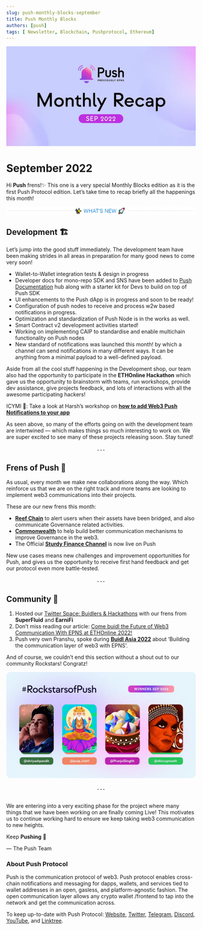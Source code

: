 ```yaml
---
slug: push-monthly-blocks-september
title: Push Monthly Blocks
authors: [push]
tags: [ Newsletter, Blockchain, Pushprotocol, Ethereum]
---
```


![Cover image of Push Monthly Blocks](./cover-image.webp)

<!--customheaderpoint-->
# September 2022<br/>

Hi <b>Push</b> frens!✨ This one is a very special Monthly Blocks edition as it is the first Push Protocol edition. Let’s take time to recap briefly all the happenings this month!

<!--truncate-->

![What's New](./image-1.webp)

## Development 🏗️
Let’s jump into the good stuff immediately. The development team have been making strides in all areas in preparation for many good news to come very soon!

- Wallet-to-Wallet integration tests & design in progress
- Developer docs for mono-repo SDK and SNS have been added to [Push Documentation](https://docs.push.org/) hub along with a starter kit for Devs to build on top of Push SDK
- UI enhancements to the Push dApp is in progress and soon to be ready!
- Configuration of push nodes to receive and process w2w based notifications in progress.
- Optimization and standardization of Push Node is in the works as well.
- Smart Contract v2 development activities started!
- Working on implementing CAIP to standardise and enable multichain functionality on Push nodes
- New standard of notifications was launched this month! by which a channel can send notifications in many different ways. It can be anything from a minimal payload to a well-defined payload.

Aside from all the cool stuff happening in the Development shop, our team also had the opportunity to participate in the <b>ETHOnline Hackathon</b> which gave us the opportunity to brainstorm with teams, run workshops, provide dev assistance, give projects feedback, and lots of interactions with all the awesome participating hackers!

ICYMI 👀: Take a look at Harsh’s workshop on <a href="https://twitter.com/pushprotocol/status/1565361098899202048?utm_source=substack&utm_medium=email"><b>how to add Web3 Push Notifications to your app</b></a>

As seen above, so many of the efforts going on with the development team are intertwined — which makes things so much interesting to work on. We are super excited to see many of these projects releasing soon. Stay tuned!

<center><b>.  .  .</b></center>

## Frens of Push 🎎
As usual, every month we make new collaborations along the way. Which reinforce us that we are on the right track and more teams are looking to implement web3 communications into their projects.

These are our new frens this month:

- <a href="https://twitter.com/pushprotocol/status/1567166432508809216?s=20&t=bVdFtbZ1MD1SqPugY_HEKA&utm_source=substack&utm_medium=email"><b>Reef Chain</b></a> to alert users when their assets have been bridged, and also communicate Governance related activities.
- <a href="https://twitter.com/pushprotocol/status/1572273028159148033?s=20&t=poWPFv7Y52GztOceiRq2wg&utm_source=substack&utm_medium=email"><b>Commonwealth</b></a> to help build better communication mechanisms to improve Governance in the web3.
- The Official <a href="https://twitter.com/pushprotocol/status/1570095680613675008?s=20&t=Li4qgjpP-EFnTPoExA2Tzg&utm_source=substack&utm_medium=email"><b>Sturdy Finance Channel</b></a> is now live on Push

New use cases means new challenges and improvement opportunities for Push, and gives us the opportunity to receive first hand feedback and get our protocol even more battle-tested.

<center><b>.  .  .</b></center>

## Community 🎡
1. Hosted our [Twitter Space: Buidlers & Hackathons](https://twitter.com/i/spaces/1MYGNgZNyLVJw?utm_source=substack&utm_medium=email) with our frens from <b>SuperFluid</b> and <b>EarniFi</b>
2. Don’t miss reading our article: [Come buidl the Future of Web3 Communication With EPNS at ETHOnline 2022!](https://medium.com/push-protocol/buidling-the-future-of-web3-communication-with-epns-at-ethonline-2022-ec720bf1bc82)
3. Push very own Pranshu, spoke during <a href="https://twitter.com/epnsproject/status/1573172723173707776?s=20&t=poWPFv7Y52GztOceiRq2wg&utm_source=substack&utm_medium=email"><b>Buidl Asia 2022</b></a> about ‘Building the communication layer of web3 with EPNS’.

And of course, we couldn’t end this section without a shout out to our community Rockstars! Congratz!

![Rockstars](./image-2.webp)

<center><b>.  .  .</b></center><br/>

We are entering into a very exciting phase for the project where many things that we have been working on are finally coming Live! This motivates us to continue working hard to ensure we keep taking web3 communication to new heights.

Keep <b>Pushing</b> 💪

— The Push Team

### About Push Protocol

Push is the communication protocol of web3. Push protocol enables cross-chain notifications and messaging for dapps, wallets, and services tied to wallet addresses in an open, gasless, and platform-agnostic fashion. The open communication layer allows any crypto wallet /frontend to tap into the network and get the communication across.

To keep up-to-date with Push Protocol: [Website](https://push.org/), [Twitter](https://twitter.com/pushprotocol), [Telegram](https://t.me/epnsproject), [Discord](https://discord.gg/pushprotocol), [YouTube](https://www.youtube.com/c/EthereumPushNotificationService), and [Linktree](https://linktr.ee/pushprotocol).
